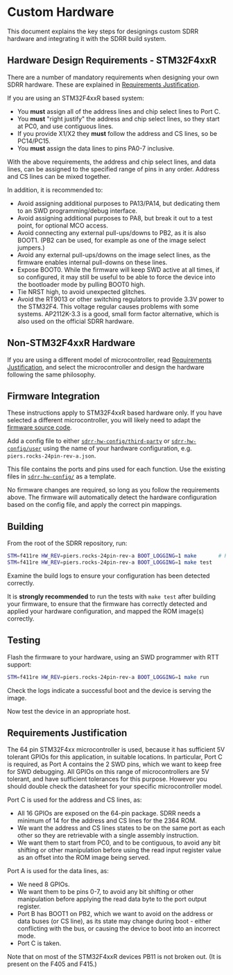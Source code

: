 # Custom Hardware

This document explains the key steps for designings custom SDRR hardware and integrating it with the SDRR build system.

## Hardware Design Requirements - STM32F4xxR

There are a number of mandatory requirements when designing your own SDRR hardware.  These are explained in [Requirements Justification](#requirements-justification).

If you are using an STM32F4xxR based system:

- You **must** assign all of the address lines and chip select lines to Port C.
- You **must** "right justify" the address and chip select lines, so they start at PC0, and use contiguous lines.
- If you provide X1/X2 they **must** follow the address and CS lines, so be PC14/PC15.
- You **must** assign the data lines to pins PA0-7 inclusive.

With the above requirements, the address and chip select lines, and data lines, can be assigned to the specified range of pins in any order.  Address and CS lines can be mixed together.

In addition, it is recommended to:

- Avoid assigning additional purposes to PA13/PA14, but dedicating them to an SWD programming/debug interface.
- Avoid assigning additional purposes to PA8, but break it out to a test point, for optional MCO access.
- Avoid connecting any external pull-ups/downs to PB2, as it is also BOOT1.  (PB2 can be used, for example as one of the image select jumpers.)
- Avoid any external pull-ups/downs on the image select lines, as the firmware enables internal pull-downs on these lines.
- Expose BOOT0.  While the firmware will keep SWD active at all times, if so configured, it may still be useful to be able to force the device into the bootloader mode by pulling BOOT0 high.
- Tie NRST high, to avoid unexpected glitches.
- Avoid the RT9013 or other switching regulators to provide 3.3V power to the STM32F4.  This voltage regular causes problems with some systems.  AP2112K-3.3 is a good, small form factor alternative, which is also used on the official SDRR hardware.

## Non-STM32F4xxR Hardware

If you are using a different model of microcontroller, read [Requirements Justification](#requirements-justification), and select the microcontroller and design the hardware following the same philosophy.

## Firmware Integration

These instructions apply to STM32F4xxR based hardware only.  If you have selected a different microcontroller, you will likely need to adapt the [firmware source code](/sdrr/).

Add a config file to either [`sdrr-hw-config/third-party`](/sdrr-hw-config/third-party/README.md) or [`sdrr-hw-config/user`](/sdrr-hw-config/user/README.md) using the name of your hardware configuration, e.g. `piers.rocks-24pin-rev-a.json`.

This file contains the ports and pins used for each function.  Use the existing files in [`sdrr-hw-config/`](/sdrr-hw-config/) as a template.

No firmware changes are required, so long as you follow the requirements above.  The firmware will automatically detect the hardware configuration based on the config file, and apply the correct pin mappings.

## Building

From the root of the SDRR repository, run:

```bash
STM=f411re HW_REV=piers.rocks-24pin-rev-a BOOT_LOGGING=1 make       # Replace f411re with your STM model
STM=f411re HW_REV=piers.rocks-24pin-rev-a BOOT_LOGGING=1 make test
```

Examine the build logs to ensure your configuration has been detected correctly.

It is **strongly recommended** to run the tests with `make test` after building your firmware, to ensure that the firmware has correctly detected and applied your hardware configuration, and mapped the ROM image(s) correctly.  

## Testing

Flash the firmware to your hardware, using an SWD programmer with RTT support:

```bash
STM=f411re HW_REV=piers.rocks-24pin-rev-a BOOT_LOGGING=1 make run
```

Check the logs indicate a successful boot and the device is serving the image.

Now test the device in an appropriate host.

## Requirements Justification

The 64 pin STM32F4xx microcontroller is used, because it has sufficient 5V tolerant GPIOs for this application, in suitable locations.  In particular, Port C is required, as Port A contains the 2 SWD pins, which we want to keep free for SWD debugging.  All GPIOs on this range of microcontrollers are 5V tolerant, and have sufficient tolerances for this purpose.  However you should double check the datasheet for your specific microcontroller model.

Port C is used for the address and CS lines, as:

- All 16 GPIOs are exposed on the 64-pin package.  SDRR needs a minimum of 14 for the address and CS lines for the 2364 ROM.
- We want the address and CS lines states to be on the same port as each other so they are retrievable with a single assembly instruction.
- We want them to start from PC0, and to be contiguous, to avoid any bit shifting or other manipulation before using the read input register value as an offset into the ROM image being served.

Port A is used for the data lines, as:

- We need 8 GPIOs.
- We want them to be pins 0-7, to avoid any bit shifting or other manipulation before applying the read data byte to the port output register.
- Port B has BOOT1 on PB2, which we want to avoid on the address or data buses (or CS line), as its state may change during boot - either conflicting with the bus, or causing the device to boot into an incorrect mode.
- Port C is taken.

Note that on most of the STM32F4xxR devices PB11 is not broken out.  (It is present on the F405 and F415.)
